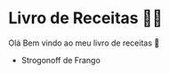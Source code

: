 # Livro de Receitas :man_cook:

Olá Bem vindo ao meu livro de receitas :wave:

- Strogonoff de Frango

